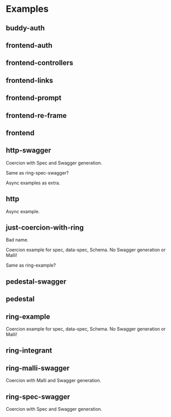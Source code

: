 # Examples

## buddy-auth
## frontend-auth
## frontend-controllers
## frontend-links
## frontend-prompt
## frontend-re-frame
## frontend
## http-swagger

Coercion with Spec and Swagger generation.

Same as ring-spec-swagger?

Async examples as extra.

## http

Async example.

## just-coercion-with-ring

Bad name.

Coercion example for spec, data-spec, Schema.
No Swagger generation or Malli!

Same as ring-example?

## pedestal-swagger
## pedestal
## ring-example

Coercion example for spec, data-spec, Schema.
No Swagger generation or Malli!

## ring-integrant

## ring-malli-swagger

Coercion with Malli and Swagger generation.

## ring-spec-swagger

Coercion with Spec and Swagger generation.
